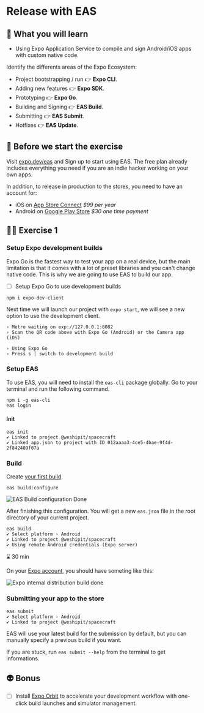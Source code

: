 # Release with EAS

## 📡 What you will learn

- Using Expo Application Service to compile and sign Android/iOS apps with custom native code.

Identify the differents areas of the Expo Ecosystem:

- Project bootstrapping / run 👉 __Expo CLI__.
- Adding new features 👉 __Expo SDK__.
- Prototyping 👉 __Expo Go__.
- Building and Signing 👉 __EAS Build__.
- Submitting 👉 __EAS Submit__.
- Hotfixes 👉 __EAS Update__.

## 👾 Before we start the exercise

Visit [expo.dev/eas](https://expo.dev/eas) and Sign up to start using EAS. The free plan already includes everything you need if you are an indie hacker working on your own apps.

In addition, to release in production to the stores, you need to have an account for:

- iOS on [App Store Connect](https://appstoreconnect.apple.com/) _$99 per year_
- Android on [Google Play Store](https://play.google.com/console/developers) _$30 one time payment_

## 👨‍🚀 Exercise 1

### Setup Expo development builds

Expo Go is the fastest way to test your app on a real device, but the main limitation is that it comes with a lot of preset libraries and you can't change native code. This is why we are going to use EAS to build our app.

- [ ] Setup Expo Go to use development builds

```console
npm i expo-dev-client
```

Next time we will launch our project with `expo start`, we will see a new option to use the development client.

```console
› Metro waiting on exp://127.0.0.1:8082
› Scan the QR code above with Expo Go (Android) or the Camera app (iOS)

› Using Expo Go
› Press s │ switch to development build
```

### Setup EAS

To use EAS, you will need to install the `eas-cli` package globally. Go to your terminal and run the following command.

```console
npm i -g eas-cli
eas login
```

#### Init

```console
eas init
✔ Linked to project @weshipit/spacecraft
✔ Linked app.json to project with ID 012aaaa3-4ce5-4bae-9f4d-2f842489f07a
```

### Build

Create [your first build](https://docs.expo.dev/build/setup/).

```console
eas build:configure
```

![EAS Build configuration Done](https://raw.githubusercontent.com/flexbox/react-native-workshop/main/challenges/release/eas-build-configure.png)

After finishing this configuration. You will get a new `eas.json` file in the root directory of your current project.

```console
eas build
✔ Select platform › Android
✔ Linked to project @weshipit/spacecraft
✔ Using remote Android credentials (Expo server)
```

⌛ 30 min

On your [Expo account](https://expo.dev), you should have someting like this:

![Expo internal distribution build done](https://raw.githubusercontent.com/flexbox/react-native-workshop/main/challenges/release/ios-build-done.png)

### Submitting your app to the store

```console
eas submit
✔ Select platform › Android
✔ Linked to project @weshipit/spacecraft
```

EAS will use your latest build for the submission by default, but you can manually specify a previous build if you want.

If you are stuck, run `eas submit --help` from the terminal to get informations.

## 👽 Bonus

- [ ] Install [Expo Orbit](https://github.com/expo/orbit) to accelerate your development workflow with one-click build launches and simulator management.
